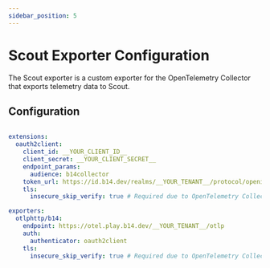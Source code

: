 ```yaml
---
sidebar_position: 5
---
```


# Scout Exporter Configuration

The Scout exporter is a custom exporter for the OpenTelemetry Collector that
exports telemetry data to Scout.

## Configuration

```yaml

extensions:
  oauth2client:
    client_id: __YOUR_CLIENT_ID__
    client_secret: __YOUR_CLIENT_SECRET__
    endpoint_params:
      audience: b14collector
    token_url: https://id.b14.dev/realms/__YOUR_TENANT__/protocol/openid-connect/token
    tls:
      insecure_skip_verify: true # Required due to OpenTelemetry Collector bugs.

exporters:
  otlphttp/b14:
    endpoint: https://otel.play.b14.dev/__YOUR_TENANT__/otlp
    auth:
      authenticator: oauth2client
    tls:
      insecure_skip_verify: true # Required due to OpenTelemetry Collector bugs.
```
